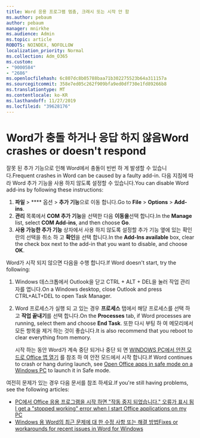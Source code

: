 ```yaml
---
title: Word 응용 프로그램 멈춤, 크래시 또는 시작 안 함
ms.author: pebaum
author: pebaum
manager: mnirkhe
ms.audience: Admin
ms.topic: article
ROBOTS: NOINDEX, NOFOLLOW
localization_priority: Normal
ms.collection: Adm_O365
ms.custom:
- "9000584"
- "2686"
ms.openlocfilehash: 6c807dc8b05788baa71b302275523b64a311157a
ms.sourcegitcommit: 358e7ed05c262f909bfa9ed0df730e1fd89266b8
ms.translationtype: MT
ms.contentlocale: ko-KR
ms.lasthandoff: 11/27/2019
ms.locfileid: "39628176"
---
```

# <a name="word-crashes-or-doesnt-respond"></a><span data-ttu-id="8d78f-102">Word가 충돌 하거나 응답 하지 않음</span><span class="sxs-lookup"><span data-stu-id="8d78f-102">Word crashes or doesn't respond</span></span>

<span data-ttu-id="8d78f-103">잘못 된 추가 기능으로 인해 Word에서 충돌이 빈번 하 게 발생할 수 있습니다.</span><span class="sxs-lookup"><span data-stu-id="8d78f-103">Frequent crashes in Word can be caused by a faulty add-in.</span></span> <span data-ttu-id="8d78f-104">다음 지침에 따라 Word 추가 기능을 사용 하지 않도록 설정할 수 있습니다.</span><span class="sxs-lookup"><span data-stu-id="8d78f-104">You can disable Word add-ins by following these instructions:</span></span>

1. <span data-ttu-id="8d78f-105">**파일** > \*\*\*\* 옵션 > **추가 기능**으로 이동 합니다.</span><span class="sxs-lookup"><span data-stu-id="8d78f-105">Go to **File** > **Options** > **Add-ins**.</span></span>
2. <span data-ttu-id="8d78f-106">**관리** 목록에서 **COM 추가 기능**을 선택한 다음 **이동을**선택 합니다.</span><span class="sxs-lookup"><span data-stu-id="8d78f-106">In the **Manage** list, select **COM Add-ins**, and then choose **Go**.</span></span>
3. <span data-ttu-id="8d78f-107">**사용 가능한 추가 기능** 상자에서 사용 하지 않도록 설정할 추가 기능 옆에 있는 확인란의 선택을 취소 하 고 **확인**을 선택 합니다.</span><span class="sxs-lookup"><span data-stu-id="8d78f-107">In the **Add-Ins available** box, clear the check box next to the add-in that you want to disable, and choose **OK**.</span></span>

<span data-ttu-id="8d78f-108">Word가 시작 되지 않으면 다음을 수행 합니다.</span><span class="sxs-lookup"><span data-stu-id="8d78f-108">If Word doesn't start, try the following:</span></span>

1.   <span data-ttu-id="8d78f-109">Windows 데스크톱에서 Outlook을 닫고 CTRL + ALT + DEL을 눌러 작업 관리자를 엽니다.</span><span class="sxs-lookup"><span data-stu-id="8d78f-109">On a Windows desktop, close Outlook and press CTRL+ALT+DEL to open Task Manager.</span></span> 
2. <span data-ttu-id="8d78f-110">Word 프로세스가 실행 되 고 있는 경우 **프로세스** 탭에서 해당 프로세스를 선택 하 고 **작업 끝내기**를 선택 합니다.</span><span class="sxs-lookup"><span data-stu-id="8d78f-110">On the **Processes** tab, if Word processes are running, select them and choose **End Task**.</span></span> <span data-ttu-id="8d78f-111">또한 다시 부팅 하 여 메모리에서 모든 항목을 제거 하는 것이 좋습니다.</span><span class="sxs-lookup"><span data-stu-id="8d78f-111">It is also recommend that you reboot to clear everything from memory.</span></span>

    <span data-ttu-id="8d78f-112">시작 하는 동안 Word가 계속 중단 되거나 중단 되 면 [WINDOWS PC에서 안전 모드로 Office 앱 열기](https://support.office.com/article/Open-Office-apps-in-safe-mode-on-a-Windows-PC-dedf944a-5f4b-4afb-a453-528af4f7ac72) 를 참조 하 여 안전 모드에서 시작 합니다.</span><span class="sxs-lookup"><span data-stu-id="8d78f-112">If Word continues to crash or hang during launch, see [Open Office apps in safe mode on a Windows PC](https://support.office.com/article/Open-Office-apps-in-safe-mode-on-a-Windows-PC-dedf944a-5f4b-4afb-a453-528af4f7ac72) to launch it in Safe mode.</span></span>

<span data-ttu-id="8d78f-113">여전히 문제가 있는 경우 다음 문서를 참조 하세요.</span><span class="sxs-lookup"><span data-stu-id="8d78f-113">If you're still having problems, see the following articles:</span></span> 
- [<span data-ttu-id="8d78f-114">PC에서 Office 응용 프로그램을 시작 하면 "작동 중지 되었습니다." 오류가 표시 됨</span><span class="sxs-lookup"><span data-stu-id="8d78f-114">I get a "stopped working" error when I start Office applications on my PC</span></span>](https://support.office.com/article/52bd7985-4e99-4a35-84c8-2d9b8301a2fa)
- [<span data-ttu-id="8d78f-115">Windows 용 Word의 최근 문제에 대 한 수정 사항 또는 해결 방법</span><span class="sxs-lookup"><span data-stu-id="8d78f-115">Fixes or workarounds for recent issues in Word for Windows</span></span>](https://support.office.com/article/bf6bf17c-2807-4871-83ce-e337ae8f0b86)